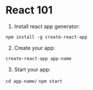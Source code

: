 # React 101

1. Install react app generator:

`npm install -g create-react-app`

2. Create your app:

`create-react-app app-name`

3. Start your app:

`cd app-name/`
`npm start`
